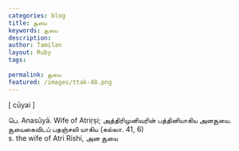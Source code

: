 ```yaml
---
categories: blog
title: சூயை
keywords: சூயை
description: 
author: Tamilan
layout: Ruby
tags: 
 
permalink: சூயை
featured: /images/ttak-48.png
---
```

  
[ cūyai ]  
  
பெ. Anasūyā. Wife of Atriṛṣi; அத்திரிமுனிவரின் பத்தினியாகிய அனசூயை. சூயைகைவிடப் பதஞ்சலி யாகிய (கல்லா. 41, 6)  
s. the wife of Atri Rishi, அன சூயை